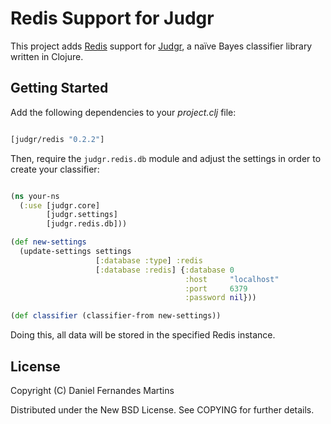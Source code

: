# Redis Support for Judgr

This project adds [Redis](http://redis.io) support for
[Judgr](http://danielfm.github.com/judgr/), a naïve Bayes classifier
library written in Clojure.

## Getting Started

Add the following dependencies to your _project.clj_ file:

````clojure

[judgr/redis "0.2.2"]
````

Then, require the `judgr.redis.db` module and adjust the settings in
order to create your classifier:

````clojure

(ns your-ns
  (:use [judgr.core]
        [judgr.settings]
        [judgr.redis.db]))

(def new-settings
  (update-settings settings
                   [:database :type] :redis
                   [:database :redis] {:database 0
                                       :host     "localhost"
                                       :port     6379
                                       :password nil}))

(def classifier (classifier-from new-settings))

````

Doing this, all data will be stored in the specified Redis instance.

## License

Copyright (C) Daniel Fernandes Martins

Distributed under the New BSD License. See COPYING for further details.
